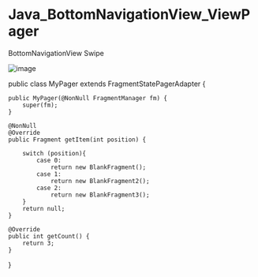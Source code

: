 # Java_BottomNavigationView_ViewPager
BottomNavigationView Swipe

![image](https://user-images.githubusercontent.com/60017090/137576121-ea35dabb-b17c-4608-b707-51353a1a2c94.png)

public class MyPager extends FragmentStatePagerAdapter {

    public MyPager(@NonNull FragmentManager fm) {
        super(fm);
    }

    @NonNull
    @Override
    public Fragment getItem(int position) {

        switch (position){
            case 0:
                return new BlankFragment();
            case 1:
                return new BlankFragment2();
            case 2:
                return new BlankFragment3();
        }
        return null;
    }

    @Override
    public int getCount() {
        return 3;
    }
}
